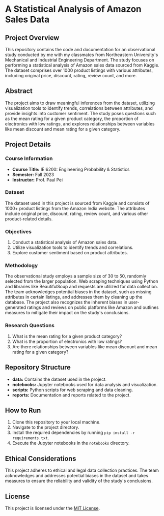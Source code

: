 # A Statistical Analysis of Amazon Sales Data

## Project Overview

This repository contains the code and documentation for an observational study conducted by me with my classmates from Northeastern University's Mechanical and Industrial Engineering Department. The study focuses on performing a statistical analysis of Amazon sales data sourced from Kaggle. The dataset comprises over 1000 product listings with various attributes, including original price, discount, rating, review count, and more.

## Abstract

The project aims to draw meaningful inferences from the dataset, utilizing visualization tools to identify trends, correlations between attributes, and provide insights into customer sentiment. The study poses questions such as the mean rating for a given product category, the proportion of electronics with low ratings, and explores relationships between variables like mean discount and mean rating for a given category.

## Project Details

### Course Information

- **Course Title:** IE 6200: Engineering Probability & Statistics
- **Semester:** Fall 2023
- **Instructor:** Prof. Paul Pei

### Dataset

The dataset used in this project is sourced from Kaggle and consists of 1000+ product listings from the Amazon India website. The attributes include original price, discount, rating, review count, and various other product-related details.

### Objectives

1. Conduct a statistical analysis of Amazon sales data.
2. Utilize visualization tools to identify trends and correlations.
3. Explore customer sentiment based on product attributes.

### Methodology

The observational study employs a sample size of 30 to 50, randomly selected from the larger population. Web scraping techniques using Python and libraries like BeautifulSoup and requests are utilized for data collection. The team acknowledges potential biases in the dataset, such as missing attributes in certain listings, and addresses them by cleaning up the database. The project also recognizes the inherent biases in user-generated ratings and reviews on public platforms like Amazon and outlines measures to mitigate their impact on the study's conclusions.

### Research Questions

1. What is the mean rating for a given product category?
2. What is the proportion of electronics with low ratings?
3. Are there relationships between variables like mean discount and mean rating for a given category?

## Repository Structure

- **data:** Contains the dataset used in the project.
- **notebooks:** Jupyter notebooks used for data analysis and visualization.
- **scripts:** Python scripts for web scraping and data cleaning.
- **reports:** Documentation and reports related to the project.

## How to Run

1. Clone this repository to your local machine.
2. Navigate to the project directory.
3. Install the required dependencies by running `pip install -r requirements.txt`.
4. Execute the Jupyter notebooks in the `notebooks` directory.

## Ethical Considerations

This project adheres to ethical and legal data collection practices. The team acknowledges and addresses potential biases in the dataset and takes measures to ensure the reliability and validity of the study's conclusions.

## License

This project is licensed under the [MIT License](LICENSE).
